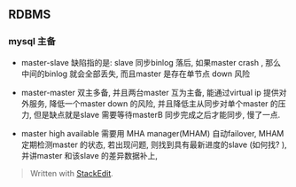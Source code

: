 ## RDBMS
### mysql 主备
* master-slave
缺陷指的是: slave 同步binlog 落后, 如果master crash , 那么中间的binlog 就会全部丢失, 而且master 是存在单节点 down 风险

* master-master
双主多备, 并且两台master 互为主备, 能通过virtual ip 提供对外服务, 降低一个master down 的风险, 并且降低主从同步对单个master 的压力, 但是缺点就是slave 需要等待masterB 同步完成之后才能同步, 慢了一点. 

* master high available
需要用 MHA manager(MHAM) 自动failover, MHAM 定期检测master 的状态, 若出现问题, 则找到具有最新进度的slave (如何找? ), 并讲master 和该slave 的差异数据补上, 

> Written with [StackEdit](https://stackedit.io/).
<!--stackedit_data:
eyJoaXN0b3J5IjpbLTIxMTk2NzA0MzEsOTY4MTcyNjgxLC04NT
E1OTEwODgsMTY2OTg0MTQyMCwtMTYzNTgyMTc3NV19
-->